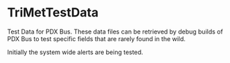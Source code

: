 # TriMetTestData
Test Data for PDX Bus.
These data files can be retrieved by debug builds of PDX Bus to test specific fields that are rarely found in the wild.

Initially the system wide alerts are being tested.
